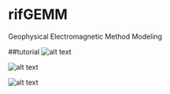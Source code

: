 # rifGEMM
Geophysical Electromagnetic Method Modeling

##tutorial
![alt text](https://github.com/riflab/rifGEMM/blob/master/images/1.PNG)

![alt text](https://github.com/riflab/rifGEMM/blob/master/images/2.PNG)

![alt text](https://github.com/riflab/rifGEMM/blob/master/images/3.PNG)
